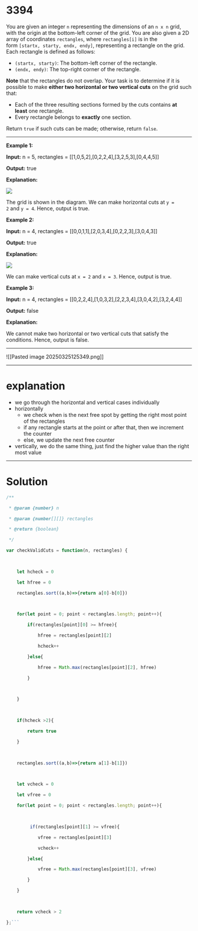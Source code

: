 # 3394
You are given an integer `n` representing the dimensions of an `n x n` grid, with the origin at the bottom-left corner of the grid. You are also given a 2D array of coordinates `rectangles`, where `rectangles[i]` is in the form `[startx, starty, endx, endy]`, representing a rectangle on the grid. Each rectangle is defined as follows:

- `(startx, starty)`: The bottom-left corner of the rectangle.
- `(endx, endy)`: The top-right corner of the rectangle.

**Note** that the rectangles do not overlap. Your task is to determine if it is possible to make **either two horizontal or two vertical cuts** on the grid such that:

- Each of the three resulting sections formed by the cuts contains **at least** one rectangle.
- Every rectangle belongs to **exactly** one section.

Return `true` if such cuts can be made; otherwise, return `false`.

---
**Example 1:**

**Input:** n = 5, rectangles = [[1,0,5,2],[0,2,2,4],[3,2,5,3],[0,4,4,5]]

**Output:** true

**Explanation:**

![](https://assets.leetcode.com/uploads/2024/10/23/tt1drawio.png)

The grid is shown in the diagram. We can make horizontal cuts at `y = 2` and `y = 4`. Hence, output is true.

**Example 2:**

**Input:** n = 4, rectangles = [[0,0,1,1],[2,0,3,4],[0,2,2,3],[3,0,4,3]]

**Output:** true

**Explanation:**

![](https://assets.leetcode.com/uploads/2024/10/23/tc2drawio.png)

We can make vertical cuts at `x = 2` and `x = 3`. Hence, output is true.

**Example 3:**

**Input:** n = 4, rectangles = [[0,2,2,4],[1,0,3,2],[2,2,3,4],[3,0,4,2],[3,2,4,4]]

**Output:** false

**Explanation:**

We cannot make two horizontal or two vertical cuts that satisfy the conditions. Hence, output is false.

---

![[Pasted image 20250325125349.png]]

---
# explanation
- we go through the horizontal and vertical cases individually
- horizontally
	- we check when is the next free spot by getting the right most point of the rectangles
	- if any rectangle starts at the point or after that, then we increment the counter
	- else, we update the next free counter
- vertically, we do the same thing, just find the higher value than the right most value

---

# Solution
```js
/**

 * @param {number} n

 * @param {number[][]} rectangles

 * @return {boolean}

 */

var checkValidCuts = function(n, rectangles) {

  

    let hcheck = 0

    let hfree = 0

    rectangles.sort((a,b)=>{return a[0]-b[0]})

  

    for(let point = 0; point < rectangles.length; point++){

        if(rectangles[point][0] >= hfree){

            hfree = rectangles[point][2]

            hcheck++

        }else{

            hfree = Math.max(rectangles[point][2], hfree)

        }

  

    }

  

    if(hcheck >2){

        return true

    }

  

    rectangles.sort((a,b)=>{return a[1]-b[1]})

  

    let vcheck = 0

    let vfree = 0

    for(let point = 0; point < rectangles.length; point++){

  

         if(rectangles[point][1] >= vfree){

            vfree = rectangles[point][3]

            vcheck++

        }else{

            vfree = Math.max(rectangles[point][3], vfree)

        }

    }

  

    return vcheck > 2

};```
```
```